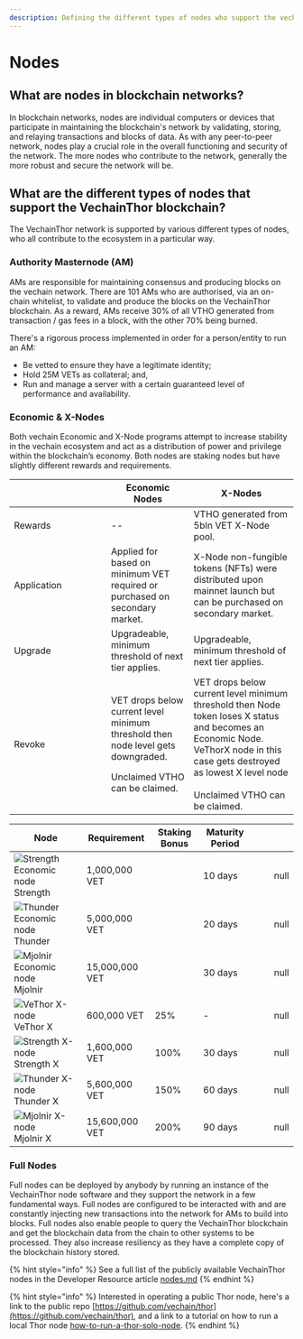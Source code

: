 ```yaml
---
description: Defining the different types of nodes who support the vechain ecosystem.
---
```


# Nodes

## What are nodes in blockchain networks?&#x20;

In blockchain networks, nodes are individual computers or devices that participate in maintaining the blockchain's network by validating, storing, and relaying transactions and blocks of data. As with any peer-to-peer network, nodes play a crucial role in the overall functioning and security of the network. The more nodes who contribute to the network, generally the more robust and secure the network will be.&#x20;

## What are the different types of nodes that support the VechainThor blockchain?&#x20;

The VechainThor network is supported by various different types of nodes, who all contribute to the ecosystem in a particular way.

### Authority Masternode (AM)

AMs are responsible for maintaining consensus and producing blocks on the vechain network. There are 101 AMs who are authorised, via an on-chain whitelist, to validate and produce the blocks on the VechainThor blockchain. As a reward, AMs receive 30% of all VTHO generated from transaction / gas fees in a block, with the other 70% being burned.&#x20;

There's a rigorous process implemented in order for a person/entity to run an AM:&#x20;

* Be vetted to ensure they have a legitimate identity;
* Hold 25M VETs as collateral; and,
* Run and manage a server with a certain guaranteed level of performance and availability.

### Economic & X-Nodes

Both vechain Economic and X-Node programs attempt to increase stability in the vechain ecosystem and act as a distribution of power and privilege within the blockchain’s economy. Both nodes are staking nodes but have slightly different rewards and requirements.&#x20;

<table><thead><tr><th width="156.33333333333331"></th><th>Economic Nodes</th><th>X-Nodes</th></tr></thead><tbody><tr><td>Rewards</td><td>--</td><td>VTHO generated from 5bln VET X-Node pool.</td></tr><tr><td>Application</td><td>Applied for based on minimum VET required or purchased on secondary market.</td><td>X-Node non-fungible tokens (NFTs) were distributed upon mainnet launch but can be purchased on secondary market.</td></tr><tr><td>Upgrade</td><td>Upgradeable, minimum threshold of next tier applies.</td><td>Upgradeable, minimum threshold of next tier applies.</td></tr><tr><td>Revoke</td><td><p>VET drops below current level minimum threshold then node level gets downgraded. </p><p>Unclaimed VTHO can be claimed. </p></td><td>VET drops below current level minimum threshold then Node token loses X status and becomes an Economic Node. VeThorX node in this case gets destroyed as lowest X level node<br><br>Unclaimed VTHO can be claimed. </td></tr></tbody></table>

<table><thead><tr><th>Node</th><th>Requirement</th><th>Staking Bonus</th><th>Maturity Period</th><th></th><th></th><th data-type="number"></th></tr></thead><tbody><tr><td><img src="https://manager.vechainstats.com/assets/images/tokens/Node-VNT-S.png" alt="Strength Economic node" data-size="line"> Strength</td><td>1,000,000 VET</td><td></td><td>10 days</td><td></td><td></td><td>null</td></tr><tr><td><img src="https://manager.vechainstats.com/assets/images/tokens/Node-VNT-T.png" alt="Thunder Economic node" data-size="line"> Thunder</td><td>5,000,000 VET</td><td></td><td>20 days</td><td></td><td></td><td>null</td></tr><tr><td><img src="https://manager.vechainstats.com/assets/images/tokens/Node-VNT-M.png" alt="Mjolnir Economic node" data-size="line"> Mjolnir</td><td>15,000,000 VET</td><td></td><td>30 days</td><td></td><td></td><td>null</td></tr><tr><td><img src="https://manager.vechainstats.com/assets/images/tokens/Node-VNT-XV.png" alt="VeThor X-node" data-size="line"> VeThor X</td><td>600,000 VET</td><td>25%</td><td>-</td><td></td><td></td><td>null</td></tr><tr><td><img src="https://manager.vechainstats.com/assets/images/tokens/Node-VNT-XS.png" alt="Strength X-node" data-size="line"> Strength X</td><td>1,600,000 VET</td><td>100%</td><td>30 days</td><td></td><td></td><td>null</td></tr><tr><td><img src="https://manager.vechainstats.com/assets/images/tokens/Node-VNT-XT.png" alt="Thunder X-node" data-size="line"> Thunder X</td><td>5,600,000 VET</td><td>150%</td><td>60 days</td><td></td><td></td><td>null</td></tr><tr><td><img src="https://manager.vechainstats.com/assets/images/tokens/Node-VNT-XT.png" alt="Mjolnir X-node" data-size="line"> Mjolnir X</td><td>15,600,000 VET</td><td>200%</td><td>90 days</td><td></td><td></td><td>null</td></tr></tbody></table>

### Full Nodes

Full nodes can be deployed by anybody by running an instance of the VechainThor node software and they support the network in a few fundamental ways. Full nodes are configured to be interacted with and are constantly injecting new transactions into the network for AMs to build into blocks. Full nodes also enable people to query the VechainThor blockchain and get the blockchain data from the chain to other systems to be processed. They also increase resiliency as they have a complete copy of the blockchain history stored.

{% hint style="info" %}
See a full list of the publicly available VechainThor nodes in the Developer Resource article [nodes.md](../developer-resources/nodes.md "mention")
{% endhint %}

{% hint style="info" %}
Interested in operating a public Thor node, here's a link to the public repo [https://github.com/vechain/thor](https://github.com/vechain/thor), and a link to a tutorial on how to run a local Thor node [how-to-run-a-thor-solo-node](../start-building/tutorials/how-to-run-a-thor-solo-node/ "mention").
{% endhint %}
